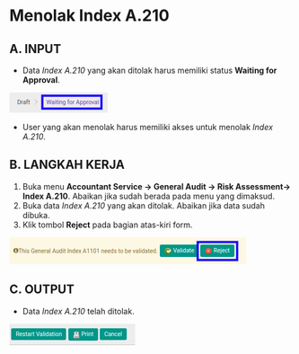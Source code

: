 # Menolak Index A.210

## A. INPUT

* Data *Index A.210* yang akan ditolak harus memiliki status **Waiting for Approval**.

![](../../../img/index-a210/status-waiting-for-approval.png)

* User yang akan menolak harus memiliki akses untuk menolak *Index A.210*.

## B. LANGKAH KERJA

1. Buka menu **Accountant Service -> General Audit -> Risk Assessment-> Index A.210**. Abaikan jika sudah berada pada menu yang dimaksud.
2. Buka data *Index A.210* yang akan ditolak. Abaikan jika data sudah dibuka.
3. Klik tombol **Reject** pada bagian atas-kiri form.

![](../../../img/index-a210/tombol-reject.png)

## C. OUTPUT

* Data *Index A.210* telah ditolak.

![](../../../img/index-a210/output-ditolak.png)
